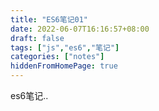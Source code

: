 ```yaml
---
title: "ES6笔记01"
date: 2022-06-07T16:16:57+08:00
draft: false
tags: ["js","es6","笔记"]
categories: ["notes"]
hiddenFromHomePage: true
---
```


es6笔记..
